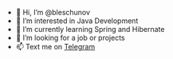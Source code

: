 - 👋 Hi, I’m @bleschunov
- 👀 I’m interested in Java Development
- 🌱 I’m currently learning Spring and Hibernate
- 💞️ I’m looking for a job or projects
- 📫 Text me on [Telegram](t.me/dmitrybleschunov)
